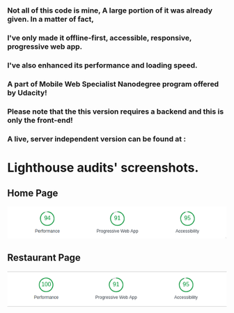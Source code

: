 ### Not all of this code is mine, A large portion of it was already given. In a matter of fact, 
### I've only made it offline-first, accessible, responsive, progressive web app.
### I've also enhanced its performance and loading speed.
### A part of Mobile Web Specialist Nanodegree program offered by Udacity!
### Please note that the this version requires a backend and this is only the front-end!
### A live, server independent version can be found at : 

# Lighthouse audits' screenshots.

## Home Page
![Home Page](https://raw.githubusercontent.com/atwamahmoud/mws-restaurant/master/scores_screenshots/home_page.png)

## Restaurant Page
![Restaurant Page](https://raw.githubusercontent.com/atwamahmoud/mws-restaurant/master/scores_screenshots/restaurant_page.png)




